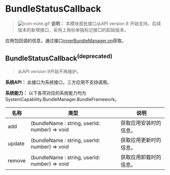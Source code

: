# BundleStatusCallback

> ![icon-note.gif](public_sys-resources/icon-note.gif) **说明：**
> 本模块首批接口从API version 8 开始支持。后续版本的新增接口，采用上角标单独标记接口的起始版本。

应用包回调的信息，通过接口[innerBundleManager.on](js-apis-Bundle-InnerBundleManager.md)获取。

## BundleStatusCallback<sup>(deprecated)<sup>
> 从API version 9开始不再维护。

**系统API：** 此接口为系统接口，三方应用不支持调用。

**系统能力：** 以下各项对应的系统能力均为SystemCapability.BundleManager.BundleFramework。

| 名称   | 类型                                          | 说明                                   |
| ------ | --------------------------------------------- | -------------------------------------- |
| add    | (bundleName : string, userId: number) => void | 获取应用安装时的信息。 |
| update | (bundleName : string, userId: number) => void | 获取应用更新时的信息。 |
| remove | (bundleName : string, userId: number) => void | 获取应用卸载时的信息。 |